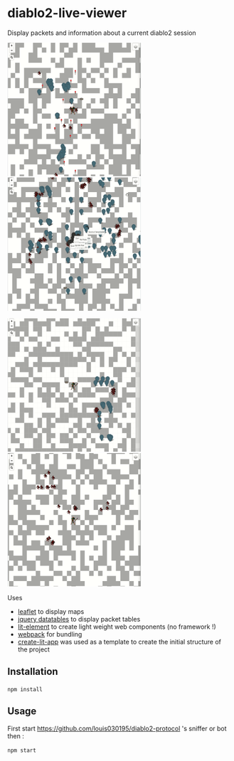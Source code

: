 # diablo2-live-viewer

Display packets and information about a current diablo2 session

<img src="images/base_viewer.gif" width="300" height="300"> <img src="images/filters_viewer.gif" width="300" height="300">

<img src="images/tp_viewer.gif" width="300" height="300"> <img src="images/mobs_viewer.gif" width="300" height="300">

Uses
* [leaflet](https://leafletjs.com/) to display maps
* [jquery datatables](https://datatables.net/) to display packet tables
* [lit-element](https://lit-element.polymer-project.org/) to create light weight web components (no framework !)
* [webpack](https://webpack.js.org/) for bundling
* [create-lit-app](https://github.com/thepassle/create-lit-app) was used as a template to create the initial structure of the project

## Installation

`npm install`

## Usage

First start https://github.com/louis030195/diablo2-protocol 's sniffer or bot then :

`npm start`
